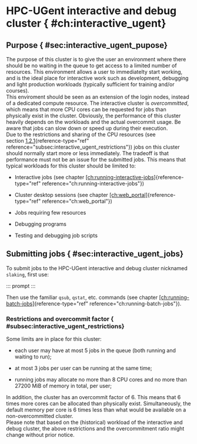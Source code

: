 # HPC-UGent interactive and debug cluster { #ch:interactive_ugent}

## Purpose { #sec:interactive_ugent_pupose}

The purpose of this cluster is to give the user an environment where
there should be no waiting in the queue to get access to a limited
number of resources. This environment allows a user to immediatelty
start working, and is the ideal place for interactive work such as
development, debugging and light production workloads (typically
sufficient for training and/or courses).\
This enviroment should be seen as an extension of the login nodes,
instead of a dedicated compute resource. The interactive cluster is
*overcommitted*, which means that more CPU cores can be requested for
jobs than physically exist in the cluster. Obviously, the performance of
this cluster heavily depends on the workloads and the actual overcommit
usage. Be aware that jobs can slow down or speed up during their
execution.\
Due to the restrictions and sharing of the CPU resources (see
section [1.2.1](#subsec:interactive_ugent_restrictions){reference-type="ref"
reference="subsec:interactive_ugent_restrictions"}) jobs on this cluster
should normally start more or less immediately. The tradeoff is that
performance must not be an issue for the submitted jobs. This means that
typical workloads for this cluster should be limited to:

-   Interactive jobs (see
    chapter [\[ch:running-interactive-jobs\]](#ch:running-interactive-jobs){reference-type="ref"
    reference="ch:running-interactive-jobs"})

-   Cluster desktop sessions (see
    chapter [\[ch:web_portal\]](#ch:web_portal){reference-type="ref"
    reference="ch:web_portal"})

-   Jobs requiring few resources

-   Debugging programs

-   Testing and debugging job scripts

## Submitting jobs { #sec:interactive_ugent_jobs}

To submit jobs to the HPC-UGent interactive and debug cluster nicknamed
`slaking`, first use:

::: prompt
:::

Then use the familiar `qsub`, `qstat`, etc. commands (see
chapter [\[ch:running-batch-jobs\]](#ch:running-batch-jobs){reference-type="ref"
reference="ch:running-batch-jobs"}).

### Restrictions and overcommit factor { #subsec:interactive_ugent_restrictions}

Some limits are in place for this cluster:

-   each user may have at most 5 jobs in the queue (both running and
    waiting to run);

-   at most 3 jobs per user can be running at the same time;

-   running jobs may allocate no more than 8 CPU cores and no more than
    27200 MiB of memory in total, per user;

In addition, the cluster has an overcommit factor of 6. This means that
6 times more cores can be allocated than physically exist.
Simultaneously, the default memory per core is 6 times less than what
would be available on a non-overcommitted cluster.\
Please note that based on the (historical) workload of the interactive
and debug cluster, the above restrictions and the overcommitment ratio
might change without prior notice.
